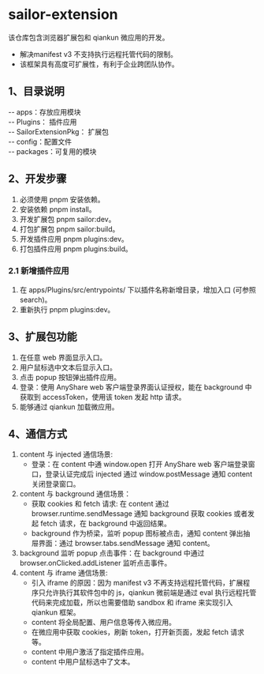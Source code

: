 # sailor-extension
该仓库包含浏览器扩展包和 qiankun 微应用的开发。
* 解决manifest v3 不支持执行远程托管代码的限制。
* 该框架具有高度可扩展性，有利于企业跨团队协作。

## 1、目录说明
-- apps：存放应用模块   
    -- Plugins： 插件应用  
    -- SailorExtensionPkg： 扩展包  
-- config：配置文件  
-- packages：可复用的模块

## 2、开发步骤
1. 必须使用 pnpm 安装依赖。
2. 安装依赖 pnpm install。
3. 开发扩展包 pnpm sailor:dev。
4. 打包扩展包 pnpm sailor:build。
5. 开发插件应用 pnpm plugins:dev。
6. 打包插件应用 pnpm plugins:build。

### 2.1 新增插件应用
1. 在 apps/Plugins/src/entrypoints/ 下以插件名称新增目录，增加入口 (可参照 search)。
2. 重新执行 pnpm plugins:dev。

## 3、扩展包功能
1. 在任意 web 界面显示入口。
2. 用户鼠标选中文本后显示入口。
3. 点击 popup 按钮弹出插件应用。
4. 登录：使用 AnyShare web 客户端登录界面认证授权，能在 background 中获取到 accessToken，使用该 token 发起 http 请求。
5. 能够通过 qiankun 加载微应用。

## 4、通信方式
1. content 与 injected 通信场景:
    * 登录：在 content 中通 window.open 打开 AnyShare web 客户端登录窗口，登录认证完成后 injected 通过 window.postMessage 通知 content 关闭登录窗口。
2. content 与 background 通信场景：
   * 获取 cookies 和 fetch 请求: 在 content 通过 browser.runtime.sendMessage 通知 background 获取 cookies 或者发起 fetch 请求，在 background 中返回结果。
   * background 作为桥梁，监听 popup 图标被点击，通知 content 弹出抽屉界面：通过 browser.tabs.sendMessage 通知 content。
3. background 监听 popup 点击事件：在 background 中通过 browser.onClicked.addListener 监听点击事件。
4. content 与 iframe 通信场景:
   * 引入 iframe 的原因：因为 manifest v3 不再支持远程托管代码，扩展程序只允许执行其软件包中的 js，qiankun 微前端是通过 eval 执行远程托管代码来完成加载，所以也需要借助 sandbox 和 iframe 来实现引入 qiankun 框架。
   * content 将全局配置、用户信息等传入微应用。
   * 在微应用中获取 cookies，刷新 token，打开新页面，发起 fetch 请求等。
   * content 中用户激活了指定插件应用。
   * content 中用户鼠标选中了文本。
